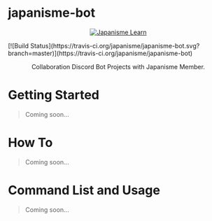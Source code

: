 # japanisme-bot

<p align="center">
  <a href="https://discord.gg/GsBAb3W" target="_blank">
    <img src="https://avatars1.githubusercontent.com/u/53266719?s=400&u=6453bea7434f5c8cc2ed4b86c412a24f4c6c6869" alt="Japanisme Learn">
  </a>
</p> 
[![Build Status](https://travis-ci.org/japanisme/japanisme-bot.svg?branch=master)](https://travis-ci.org/japanisme/japanisme-bot)
<p align="center">
  Collaboration Discord Bot Projects with Japanisme Member.
</p>

# Getting Started

> Coming soon...

# How To

> Coming soon...

# Command List and Usage

> Coming soon...

